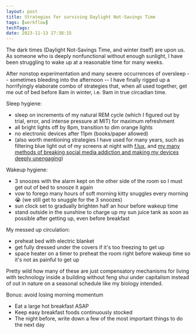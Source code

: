 ```yaml
---
layout: post
title: Strategies for surviving Daylight Not-Savings Time
tags: [workflow]
techTags: 
date: 2023-11-13 17:38:15
---
```


The dark times (Daylight Not-Savings Time, and winter itself) are upon us. 
As someone who is deeply nonfunctional without enough sunlight, I have been 
struggling to wake up at a reasonable time for many weeks.

After nonstop experimentation and many severe occurrences of oversleep -- 
sometimes bleeding into the afternoon -- I have finally rigged up a 
horrifyingly elaborate combo of strategies that, when all used together, get 
me out of bed before 8am in winter, i.e. 9am in true circadian time.

Sleep hygiene:
- sleep on increments of my natural REM cycle (which I figured out by trial, error, and intense pressure at MIT) for maximum refreshment
- all bright lights off by 8pm, transition to dim orange lights
- no electronic devices after 11pm (books/paper allowed)
- (also worth mentioning strategies I have used for many years, such as filtering blue light out of my screens at night with [f.lux](https://justgetflux.com/), and [my many methods of breaking social media addiction and making my devices deeply unengaging](https://rhetoricize.medium.com/find-time-for-yourself-and-people-you-love-by-making-your-devices-deeply-unengaging-4c2ae4b9a21c))

Wakeup hygiene:
- 3 snoozes with the alarm kept on the other side of the room so I must get out of bed to snooze it again
- vow to forego many hours of soft morning kitty snuggles every morning 😭 (we still get to snuggle for the 3 snoozes)
- sun clock set to gradually brighten half an hour before wakeup time
- stand outside in the sunshine to charge up my sun juice tank as soon as possible after getting up, even before breakfast

My messed up circulation:
- preheat bed with electric blanket
- get fully dressed under the covers if it's too freezing to get up
- space heater on a timer to preheat the room right before wakeup time so it's not as painful to get up

Pretty wild how many of these are just compensatory mechanisms for living with technology inside a building without feng shui under capitalism instead of out in nature on a seasonal schedule like my biology intended.

Bonus: avoid losing morning momentum
- Eat a large hot breakfast ASAP
- Keep easy breakfast foods continuously stocked
- The night before, write down a few of the most important things to do the next day

